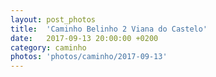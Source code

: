 ```yaml
---
layout: post_photos
title:  'Caminho Belinho 2 Viana do Castelo'
date:   2017-09-13 20:00:00 +0200
category: caminho
photos: 'photos/caminho/2017-09-13'
---
```


